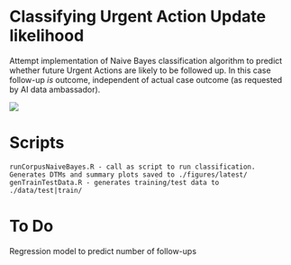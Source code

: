 # Classifying Urgent Action Update likelihood
Attempt implementation of Naive Bayes classification algorithm to predict whether future Urgent Actions are likely to be followed up.  In this case follow-up *is* outcome, independent of actual case outcome (as requested by AI data ambassador). 

![](http://bit.ly/1eHfIbb)

# Scripts
    runCorpusNaiveBayes.R - call as script to run classification. Generates DTMs and summary plots saved to ./figures/latest/
    genTrainTestData.R - generates training/test data to ./data/test|train/

# To Do
Regression model to predict number of follow-ups


